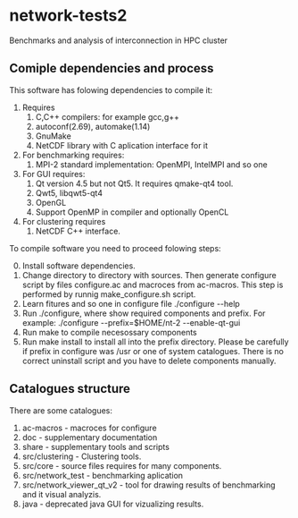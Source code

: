 network-tests2 
==============

Benchmarks and analysis of interconnection in HPC cluster

Comiple dependencies and process
--------------------

This software has folowing dependencies to compile it:

1. Requires
    1. C,C++ compilers: for example gcc,g++ 
    2. autoconf(2.69), automake(1.14)
    3. GnuMake
    4. NetCDF library with C aplication interface for it
2. For benchmarking requires:
    1. MPI-2 standard implementation: OpenMPI, IntelMPI and so one
3. For GUI requires:
    1. Qt version 4.5 but not Qt5. It requires qmake-qt4 tool.
    2. Qwt5, libqwt5-qt4
    3. OpenGL
    4. Support OpenMP in compiler and optionally OpenCL
4. For clustering requires
    1. NetCDF C++ interface.

To compile software you need to proceed folowing steps:

0. Install software dependencies.
1.  Change directory to directory with sources. 
    Then generate configure script by files configure.ac and macroces from 
   ac-macros. This step is performed by runnig make_configure.sh script.
2. Learn fitures and so one in configure file 
       ./configure --help
3. Run ./configure, where show required components and prefix. For example:
        ./configure --prefix=$HOME/nt-2 --enable-qt-gui
4. Run make to compile necesossary components
5. Run make install to install all into the prefix directory. Please be carefully
   if prefix in configure was /usr or one of system catalogues. There is no correct
   uninstall script and you have to delete components manually. 


Catalogues structure
--------------------

There are some catalogues:
1. ac-macros - macroces for configure
2. doc - supplementary documentation
3. share - supplementary tools and scripts
4. src/clustering - Clustering tools.
5. src/core - source files requires for many components. 
6. src/network_test - benchmarking aplication
7. src/network_viewer_qt_v2 - tool for drawing results of benchmarking
   and it visual analyzis.
8. java - deprecated java GUI for vizualizing results. 

    

